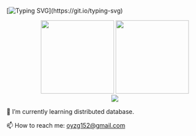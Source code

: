 
<!--
**oyzg/oyzg** is a ✨ _special_ ✨ repository because its `README.md` (this file) appears on your GitHub profile.

Here are some ideas to get you started:

- 🔭 I’m currently working on ...
- 🌱 I’m currently learning ...
- 👯 I’m looking to collaborate on ...
- 🤔 I’m looking for help with ...
- 💬 Ask me about ...

- 😄 Pronouns: ...
- ⚡ Fun fact: ...
-->

[![Typing SVG](https://readme-typing-svg.herokuapp.com?color=F00078&center=true&lines=Hello!+I'm+oyzg.;Welcome+to+my+site.)](https://git.io/typing-svg)

            
<div align="center">
<span>  </span>
<img height="170px" src="https://github-readme-stats.vercel.app/api?username=oyzg" /><span>  </span><img height="170px" src="https://github-readme-stats.vercel.app/api/top-langs/?username=oyzg&layout=compact&langs_count=8" />
<span>  </span>
</div>

<div align="center">
    <img src="https://activity-graph.herokuapp.com/graph?username=oyzg&theme=minimal" />
</div>

🌱 I’m currently learning distributed database.

📫 How to reach me: oyzg152@gmail.com

